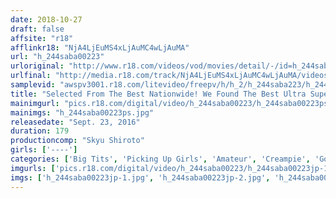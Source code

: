 ```yaml
---
date: 2018-10-27
draft: false
affsite: "r18"
afflinkr18: "NjA4LjEuMS4xLjAuMC4wLjAuMA"
url: "h_244saba00223"
urloriginal: "http://www.r18.com/videos/vod/movies/detail/-/id=h_244saba00223"
urlfinal: "http://media.r18.com/track/NjA4LjEuMS4xLjAuMC4wLjAuMA/videos/vod/movies/detail/-/id=h_244saba00223"
samplevid: "awspv3001.r18.com/litevideo/freepv/h/h_2/h_244saba223/h_244saba223_dmb_w.mp4"
title: "Selected From The Best Nationwide! We Found The Best Ultra Super Class Amateur Girls From Each Region Kanto Region Edition 5"
mainimgurl: "pics.r18.com/digital/video/h_244saba00223/h_244saba00223ps.jpg"
mainimgs: "h_244saba00223ps.jpg"
releasedate: "Sept. 23, 2016"
duration: 179
productioncomp: "Skyu Shiroto"
girls: ['----']
categories: ['Big Tits', 'Picking Up Girls', 'Amateur', 'Creampie', 'Gonzo', 'Hi-Def']
imgurls: ['pics.r18.com/digital/video/h_244saba00223/h_244saba00223jp-1.jpg', 'pics.r18.com/digital/video/h_244saba00223/h_244saba00223jp-2.jpg', 'pics.r18.com/digital/video/h_244saba00223/h_244saba00223jp-3.jpg', 'pics.r18.com/digital/video/h_244saba00223/h_244saba00223jp-4.jpg', 'pics.r18.com/digital/video/h_244saba00223/h_244saba00223jp-5.jpg', 'pics.r18.com/digital/video/h_244saba00223/h_244saba00223jp-6.jpg', 'pics.r18.com/digital/video/h_244saba00223/h_244saba00223jp-7.jpg', 'pics.r18.com/digital/video/h_244saba00223/h_244saba00223jp-8.jpg', 'pics.r18.com/digital/video/h_244saba00223/h_244saba00223jp-9.jpg', 'pics.r18.com/digital/video/h_244saba00223/h_244saba00223jp-10.jpg', 'pics.r18.com/digital/video/h_244saba00223/h_244saba00223jp-11.jpg', 'pics.r18.com/digital/video/h_244saba00223/h_244saba00223jp-12.jpg', 'pics.r18.com/digital/video/h_244saba00223/h_244saba00223jp-13.jpg', 'pics.r18.com/digital/video/h_244saba00223/h_244saba00223jp-14.jpg', 'pics.r18.com/digital/video/h_244saba00223/h_244saba00223jp-15.jpg', 'pics.r18.com/digital/video/h_244saba00223/h_244saba00223jp-16.jpg', 'pics.r18.com/digital/video/h_244saba00223/h_244saba00223jp-17.jpg', 'pics.r18.com/digital/video/h_244saba00223/h_244saba00223jp-18.jpg', 'pics.r18.com/digital/video/h_244saba00223/h_244saba00223jp-19.jpg', 'pics.r18.com/digital/video/h_244saba00223/h_244saba00223jp-20.jpg']
imgs: ['h_244saba00223jp-1.jpg', 'h_244saba00223jp-2.jpg', 'h_244saba00223jp-3.jpg', 'h_244saba00223jp-4.jpg', 'h_244saba00223jp-5.jpg', 'h_244saba00223jp-6.jpg', 'h_244saba00223jp-7.jpg', 'h_244saba00223jp-8.jpg', 'h_244saba00223jp-9.jpg', 'h_244saba00223jp-10.jpg', 'h_244saba00223jp-11.jpg', 'h_244saba00223jp-12.jpg', 'h_244saba00223jp-13.jpg', 'h_244saba00223jp-14.jpg', 'h_244saba00223jp-15.jpg', 'h_244saba00223jp-16.jpg', 'h_244saba00223jp-17.jpg', 'h_244saba00223jp-18.jpg', 'h_244saba00223jp-19.jpg', 'h_244saba00223jp-20.jpg']
---
```


